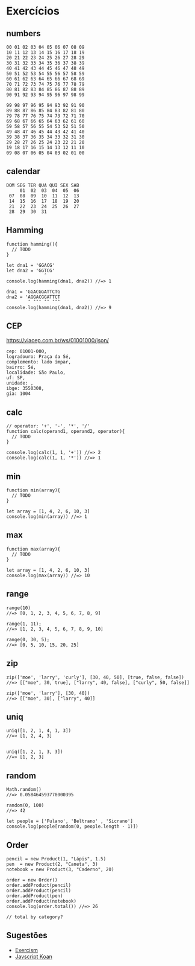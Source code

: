 # Exercícios

## numbers
```
00 01 02 03 04 05 06 07 08 09
10 11 12 13 14 15 16 17 18 19
20 21 22 23 24 25 26 27 28 29
30 31 32 33 34 35 36 37 38 39
40 41 42 43 44 45 46 47 48 49
50 51 52 53 54 55 56 57 58 59
60 61 62 63 64 65 66 67 68 69
70 71 72 73 74 75 76 77 78 79
80 81 82 83 84 85 86 87 88 89
90 91 92 93 94 95 96 97 98 99
```

```
99 98 97 96 95 94 93 92 91 90
89 88 87 86 85 84 83 82 81 80
79 78 77 76 75 74 73 72 71 70
69 68 67 66 65 64 63 62 61 60
59 58 57 56 55 54 53 52 51 50
49 48 47 46 45 44 43 42 41 40
39 38 37 36 35 34 33 32 31 30
29 28 27 26 25 24 23 22 21 20
19 18 17 16 15 14 13 12 11 10
09 08 07 06 05 04 03 02 01 00
```

## calendar
```
DOM SEG TER QUA QUI SEX SAB
     01  02  03  04  05  06
 07  08  09  10  11  12  13
 14  15  16  17  18  19  20
 21  22  23  24  25  26  27
 28  29  30  31
```

## Hamming
```
function hamming(){
  // TODO
}

let dna1 = 'GGACG'
let dna2 = 'GGTCG'
              ˆ
console.log(hamming(dna1, dna2)) //=> 1

dna1 = 'GGACGGATTCTG
dna2 = 'AGGACGGATTCT
        ˆ ˆˆˆ ˆˆ ˆˆˆ
console.log(hamming(dna1, dna2)) //=> 9
```

## CEP
https://viacep.com.br/ws/01001000/json/

```
cep: 01001-000,
logradouro: Praça da Sé,
complemento: lado ímpar,
bairro: Sé,
localidade: São Paulo,
uf: SP,
unidade: ,
ibge: 3550308,
gia: 1004
```

## calc
```
// operator: '+', '-', '*', '/'
function calc(operand1, operand2, operator){
  // TODO
}

console.log(calc(1, 1, '+')) //=> 2
console.log(calc(1, 1, '*')) //=> 1
```

## min
```
function min(array){
  // TODO
}

let array = [1, 4, 2, 6, 10, 3]
console.log(min(array)) //=> 1
```

## max
```
function max(array){
  // TODO
}

let array = [1, 4, 2, 6, 10, 3]
console.log(max(array)) //=> 10
```

## range
```
range(10)
//=> [0, 1, 2, 3, 4, 5, 6, 7, 8, 9]

range(1, 11);
//=> [1, 2, 3, 4, 5, 6, 7, 8, 9, 10]

range(0, 30, 5);
//=> [0, 5, 10, 15, 20, 25]
```

## zip
```
zip(['moe', 'larry', 'curly'], [30, 40, 50], [true, false, false])
//=> [["moe", 30, true], ["larry", 40, false], ["curly", 50, false]]

zip(['moe', 'larry'], [30, 40])
//=> [["moe", 30], ["larry", 40]]
```

## uniq
```
uniq([1, 2, 1, 4, 1, 3])
//=> [1, 2, 4, 3]


uniq([1, 2, 1, 3, 3])
//=> [1, 2, 3]
```

## random
```
Math.random()
//=> 0.058464593778000395

random(0, 100)
//=> 42

let people = ['Fulano', 'Beltrano' , 'Sicrano']
console.log(people[random(0, people.length - 1)])
```

## Order
```
pencil = new Product(1, "Lápis", 1.5)
pen  = new Product(2, "Caneta", 3)
notebook = new Product(3, "Caderno", 20)

order = new Order()
order.addProduct(pencil)
order.addProduct(pencil)
order.addProduct(pen)
order.addProduct(notebook)
console.log(order.total()) //=> 26

// total by category?
```

## Sugestões

* [Exercism](http://exercism.io/languages/ecmascript/exercises)
* [Javscript Koan](https://github.com/mrdavidlaing/javascript-koans)

